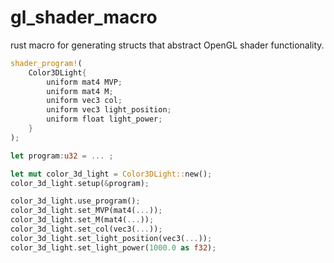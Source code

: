 # gl_shader_macro

rust macro for generating structs that abstract OpenGL shader functionality.

```rust
shader_program!(
    Color3DLight{
        uniform mat4 MVP;
        uniform mat4 M;
        uniform vec3 col;
        uniform vec3 light_position;
        uniform float light_power;
    }
);

let program:u32 = ... ;

let mut color_3d_light = Color3DLight::new();
color_3d_light.setup(&program);

color_3d_light.use_program();
color_3d_light.set_MVP(mat4(...));
color_3d_light.set_M(mat4(...));
color_3d_light.set_col(vec3(...));
color_3d_light.set_light_position(vec3(...));
color_3d_light.set_light_power(1000.0 as f32);

```
